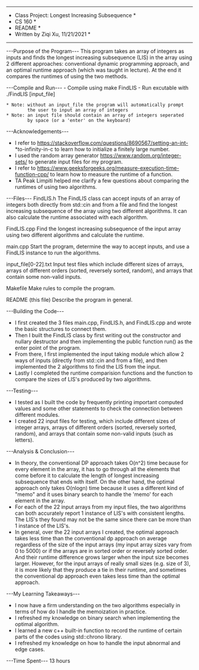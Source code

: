 ***********************************************************
* Class Project: Longest Increasing Subsequence           *
* CS 160                                                  *
* README                                                  *
* Written by Ziqi Xu, 11/21/2021                          *
***********************************************************

---Purpose of the Program---
This program takes an array of integers as inputs and finds the 
longest increasing subsequence (LIS) in the array using 2 different
approaches: conventional dynamic programming approach, and an optimal
runtime approach (which was taught in lecture). At the end it compares
the runtimes of using the two methods.


---Compile and Run---
    - Compile using
            make FindLIS
    - Run excutable with
            ./FindLIS [input_file]
    
    * Note: without an input_file the program will automatically prompt
            the user to input an array of integers
    * Note: an input file should contain an array of integers seperated
            by space (or a 'enter' on the keyboard)


---Acknowledgements---
* I refer to https://stackoverflow.com/questions/8690567/setting-an-int-
*to-infinity-in-c to learn how to initialize a finitely large number.
* I used the random array generator https://www.random.org/integer-sets/ 
to generate input files for my program.
* I refer to https://www.geeksforgeeks.org/measure-execution-time-function-cpp/ 
to learn how to measure the runtime of a function.
* TA Peak Limpiti helped me clarify a few questions about comparing the 
runtimes of using two algorithms.


---Files---
FindLIS.h
    The FindLIS class can accept inputs of an array of integers both 
    directly from std::cin and from a file and find the longest increasing 
    subsequence of the array using two different algorithms. It can 
    also calculate the runtime associated with each algorithm.

FindLIS.cpp
    Find the longest increasing subsequence of the input array using
    two different algorithms and calculate the runtime.

main.cpp
    Start the program, determine the way to accept inputs, and use a 
    FindLIS instance to run the algorithms.

input_file[0-22].txt
    Input test files which include different sizes of arrays, arrays
    of different orders (sorted, reversely sorted, random), and arrays
    that contain some non-valid inputs.

Makefile
    Make rules to compile the program.

README (this file)
    Describe the program in general.


---Building the Code---
* I first created the 3 files main.cpp, FindLIS.h, and FindLIS.cpp and 
wrote the basic structures to connect them. 
* Then I built the FindLIS class by first writing out the constructor and
nullary destructor and then implementing the public function run() as the 
enter point of the program. 
* From there, I first implemented the input taking module which allow
2 ways of inputs (directly from std::cin and from a file), and then 
implemented the 2 algorithms to find the LIS from the input. 
* Lastly I completed the runtime comparision functions and the function to
compare the sizes of LIS's produced by two algorithms.


---Testing---
* I tested as I built the code by frequently printing important computed 
values and some other statements to check the connection between different
modules.
* I created 22 input files for testing, which include different sizes of 
integer arrays, arrays of different orders (sorted, reversely sorted, random), 
and arrays that contain some non-valid inputs (such as letters).


---Analysis & Conclusion---
* In theory, the conventional DP approach takes O(n^2) time because for every
element in the array, it has to go through all the elements that come
before it to calculate the length of longest increasing subsequence that ends
with itself. On the other hand, the optimal approach only takes O(nlogn) 
time because it uses a different kind of "memo" and it uses binary search 
to handle the 'memo' for each element in the array.
* For each of the 22 input arrays from my input files, the two algorithms can 
both accurately report 1 instance of LIS's with consistent lengths. The LIS's
they found may not be the same since there can be more than 1 instance of 
the LIS's. 
* In general, over the 22 input arrays I created, the optimal approach
takes less time than the conventional dp approach on average regardless of 
the size of the input arrays (my input array sizes vary from 0 to 5000) 
or if the arrays are in sorted order or reversely sorted order.
And their runtime difference grows larger when the input size becomes larger.
However, for the input arrays of really small sizes (e.g. size of 3), it is 
more likely that they produce a tie in their runtime, and sometimes the 
conventional dp approach even takes less time than the optimal approach.


---My Learning Takeaways---
* I now have a firm understanding on the two algorithms especially in
terms of how do I handle the memoization in practice.
* I refreshed my knowledge on binary search when implementing the optimal
algorithm.
* I learned a new c++ built-in function to record the runtime of certain 
parts of the codes using std::chrono library.
* I refreshed my knowledge on how to handle the input abnormal and edge cases.


---Time Spent---
13 hours

